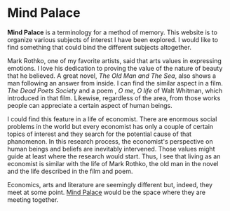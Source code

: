 Mind Palace
======

**Mind Palace** is a terminology for a method of memory. This website is to organize various subjects of interest I have been explored. I would like to find something that could bind the different subjects altogether.  

Mark Rothko, one of my favorite artists, said that arts values in expressing emotions. I love his dedication to proving the value of the nature of beauty that he believed. A great novel, *The Old Man and The Sea*, also shows a man following an answer from inside. I can find the similar aspect in a film. *The Dead Poets Society* and a poem , *O me, O life* of Walt Whitman, which introduced in that film. Likewise, regardless of the area, from those works people can appreciate a certain aspect of human beings. <br>

I could find this feature in a life of economist. There are enormous social problems in the world but every economist has only a couple of certain topics of interest and they search for the potential cause of that phanomenon. In this research process, the economist's perspective on human beings and beliefs are inevitably intervened. Those values might guide at least where the research would start. Thus, I see that living as an economist is similar with the life of Mark Rothko, the old man in the novel and the life described in the film and poem. <br>
  
Economics, arts and literature are seemingly different but, indeed, they meet at some point. [Mind Palace](https://huiren-j.github.io/mindpalace) would be the space where they are meeting together.
